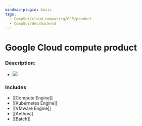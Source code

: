 ```yaml
---
mindmap-plugin: basic
tags:
  - CompSci/cloud-computing/GCP/product
  - CompSci/dev/backend
---
```

# Google Cloud compute product
### Description:
- ![](https://storage.googleapis.com/gweb-cloudblog-publish/images/Screen2BShot2B2017-07-072Bat2B7m6ox.max-700x700.PNG)
### Includes
- [[Compute Engine]]
- [[Kubernetes Engine]]
- [[VMware Engine]]
- [[Anthos]]
- [[Batch]]


